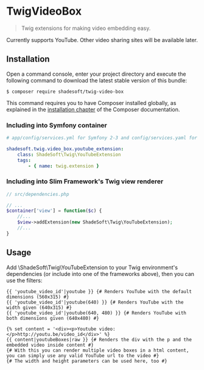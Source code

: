# TwigVideoBox

> Twig extensions for making video embedding easy.

Currently supports YouTube. Other video sharing sites will be available later.

## Installation

Open a command console, enter your project directory and execute the
following command to download the latest stable version of this bundle:

```console
$ composer require shadesoft/twig-video-box
```

This command requires you to have Composer installed globally, as explained
in the [installation chapter](https://getcomposer.org/doc/00-intro.md)
of the Composer documentation.

### Including into Symfony container

```yaml
# app/config/services.yml for Symfony 2-3 and config/services.yaml for Symfony 4

shadesoft.twig.video_box.youtube_extension:
    class: ShadeSoft\Twig\YouTubeExtension
    tags:
        - { name: twig.extension }
```

### Including into Slim Framework's Twig view renderer

```php
// src/dependencies.php

// ...
$container['view'] = function($c) {
    //...
    $view->addExtension(new ShadeSoft\Twig\YouTubeExtension);
    //...
}
```

## Usage

Add \ShadeSoft\Twig\YouTubeExtension to your Twig environment's dependencies (or include into one of the frameworks above), then you can use the filters:

```twig
{{ 'youtube_video_id'|youtube }} {# Renders YouTube with the default dimensions (560x315) #}
{{ 'youtube_video_id'|youtube(640) }} {# Renders YouTube with the width given (640x315) #}
{{ 'youtube_video_id'|youtube(640, 480) }} {# Renders YouTube with both dimensions given (640x480) #}

{% set content = '<div><p>Youtube video:</p>http://youtu.be/video_id</div>' %}
{{ content|youtubeBoxes|raw }} {# Renders the div with the p and the embedded video inside content #}
{# With this you can render multiple video boxes in a html content, you can simply use any valid YouTube url to the video #}
{# The width and height parameters can be used here, too #}
```
